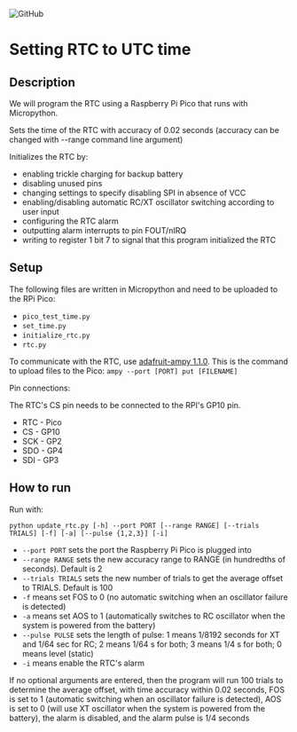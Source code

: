 ![GitHub](https://img.shields.io/github/license/Marcano-Pannuto-ERSP/set-rtc-time)

# Setting RTC to UTC time

## Description
We will program the RTC using a Raspberry Pi Pico that runs with Micropython.

Sets the time of the RTC with accuracy of 0.02 seconds (accuracy can be changed with --range command line argument)

Initializes the RTC by:
- enabling trickle charging for backup battery
- disabling unused pins
- changing settings to specify disabling SPI in absence of VCC
- enabling/disabling automatic RC/XT oscillator switching according to user input
- configuring the RTC alarm
- outputting alarm interrupts to pin FOUT/nIRQ
- writing to register 1 bit 7 to signal that this program initialized the RTC

## Setup
The following files are written in Micropython and need to be uploaded to the RPi Pico:
* `pico_test_time.py`
* `set_time.py`
* `initialize_rtc.py`
* `rtc.py`

To communicate with the RTC, use [adafruit-ampy 1.1.0](https://pypi.org/project/adafruit-ampy/). This is the command to upload files to the Pico: `ampy --port [PORT] put [FILENAME]`

Pin connections:

The RTC's CS pin needs to be connected to the RPI's GP10 pin.

* RTC - Pico
* CS - GP10
* SCK - GP2
* SDO - GP4
* SDI - GP3


## How to run
Run with:

`python update_rtc.py [-h] --port PORT [--range RANGE] [--trials TRIALS] [-f] [-a] [--pulse {1,2,3}] [-i]`

* `--port PORT` sets the port the Raspberry Pi Pico is plugged into
* `--range RANGE` sets the new accuracy range to RANGE (in hundredths of seconds). Default is 2
* `--trials TRIALS` sets the new number of trials to get the average offset to TRIALS. Default is 100
* `-f` means set FOS to 0 (no automatic switching when an oscillator failure is detected)
* `-a` means set AOS to 1 (automatically switches to RC oscillator when the system is powered from the battery)
* `--pulse PULSE` sets the length of pulse: 1 means 1/8192 seconds for XT and 1/64 sec for RC; 2 means 1/64 s for both; 3 means 1/4 s for both; 0 means level (static)
* `-i` means enable the RTC's alarm

If no optional arguments are entered, then the program will run 100 trials to determine the average offset, with time accuracy within 0.02 seconds, 
FOS is set to 1 (automatic switching when an oscillator failure is detected),
AOS is set to 0 (will use XT oscillator when the system is powered from the battery),
the alarm is disabled, and the alarm pulse is 1/4 seconds